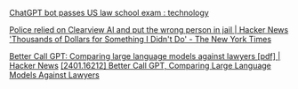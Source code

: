 
[ChatGPT bot passes US law school exam : technology](https://old.reddit.com/r/technology/comments/10l66hl/chatgpt_bot_passes_us_law_school_exam)

[Police relied on Clearview AI and put the wrong person in jail | Hacker News](https://news.ycombinator.com/item?id=35389566)
['Thousands of Dollars for Something I Didn't Do' - The New York Times](https://www.nytimes.com/2023/03/31/technology/facial-recognition-false-arrests.html)

[Better Call GPT: Comparing large language models against lawyers [pdf] | Hacker News](https://news.ycombinator.com/item?id=39274918)
[[2401.16212] Better Call GPT, Comparing Large Language Models Against Lawyers](https://arxiv.org/abs/2401.16212)
